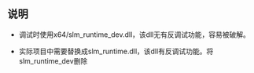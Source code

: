 ## 说明
* 调试时使用x64/slm_runtime_dev.dll，该dll无有反调试功能，容易被破解。

* 实际项目中需要替换成slm_runtime.dll，该dll有反调试功能。将slm_runtime_dev删除
